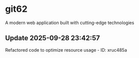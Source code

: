 # git62
A modern web application built with cutting-edge technologies

## Update 2025-09-28 23:42:57
Refactored code to optimize resource usage - ID: xruc485a

